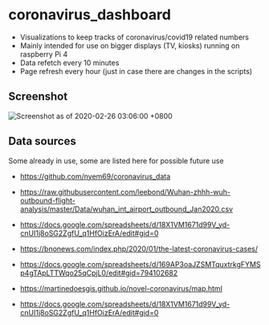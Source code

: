 
# coronavirus_dashboard

- Visualizations to keep tracks of coronavirus/covid19 related numbers
- Mainly intended for use on bigger displays (TV, kiosks) running on raspberry Pi 4
- Data refetch every 10 minutes
- Page refresh every hour (just in case there are changes in the scripts)

## Screenshot

![Screenshot as of 2020-02-26 03:06:00 +0800](https://covid19.analitik.my/screenshot_20200226.png)


## Data sources

Some already in use, some are listed here for possible future use


- https://github.com/nyem69/coronavirus_data

- https://raw.githubusercontent.com/leebond/Wuhan-zhhh-wuh-outbound-flight-analysis/master/Data/wuhan_int_airport_outbound_Jan2020.csv

- https://docs.google.com/spreadsheets/d/18X1VM1671d99V_yd-cnUI1j8oSG2ZgfU_q1HfOizErA/edit#gid=0

- https://bnonews.com/index.php/2020/01/the-latest-coronavirus-cases/

- https://docs.google.com/spreadsheets/d/169AP3oaJZSMTquxtrkgFYMSp4gTApLTTWqo25qCpjL0/edit#gid=794102682

- https://martinedoesgis.github.io/novel-coronavirus/map.html
- https://docs.google.com/spreadsheets/d/18X1VM1671d99V_yd-cnUI1j8oSG2ZgfU_q1HfOizErA/edit#gid=0

